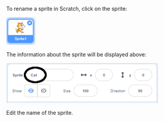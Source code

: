 To rename a sprite in Scratch, click on the sprite:

![screenshot](images/rename-info.png)

The information about the sprite will be displayed above:

![zrzut ekranu](images/rename-change.png)

Edit the name of the sprite.